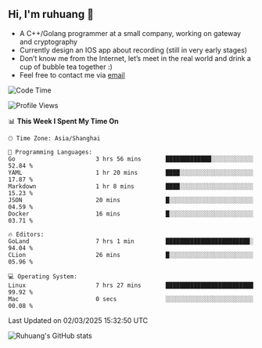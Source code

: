 ## Hi, I'm ruhuang 👋

- A C++/Golang programmer at a small company, working on gateway and cryptography
- Currently design an IOS app about recording (still in very early stages)
- Don’t know me from the Internet, let’s meet in the real world and drink a cup of bubble tea together :)
- Feel free to contact me via [email](mailto:ruhuang2001@gmail.com)
<!--START_SECTION:waka-->
![Code Time](http://img.shields.io/badge/Code%20Time-332%20hrs%203%20mins-blue)

![Profile Views](http://img.shields.io/badge/Profile%20Views-0-blue)

📊 **This Week I Spent My Time On** 

```text
🕑︎ Time Zone: Asia/Shanghai

💬 Programming Languages: 
Go                       3 hrs 56 mins       █████████████░░░░░░░░░░░░   52.84 % 
YAML                     1 hr 20 mins        ████░░░░░░░░░░░░░░░░░░░░░   17.87 % 
Markdown                 1 hr 8 mins         ████░░░░░░░░░░░░░░░░░░░░░   15.23 % 
JSON                     20 mins             █░░░░░░░░░░░░░░░░░░░░░░░░   04.59 % 
Docker                   16 mins             █░░░░░░░░░░░░░░░░░░░░░░░░   03.71 % 

🔥 Editors: 
GoLand                   7 hrs 1 min         ████████████████████████░   94.04 % 
CLion                    26 mins             █░░░░░░░░░░░░░░░░░░░░░░░░   05.96 % 

💻 Operating System: 
Linux                    7 hrs 27 mins       █████████████████████████   99.92 % 
Mac                      0 secs              ░░░░░░░░░░░░░░░░░░░░░░░░░   00.08 % 
```


 Last Updated on 02/03/2025 15:32:50 UTC
<!--END_SECTION:waka-->

![Ruhuang's GitHub stats](https://github-readme-stats.vercel.app/api?username=ruhuang2001&count_private=true&hide_title=true&show_icons=true&theme=vue)

